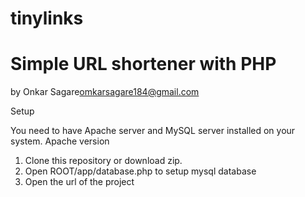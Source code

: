 # tinylinks

Simple URL shortener with PHP
=================================================
by Onkar Sagare<omkarsagare184@gmail.com>

Setup

You need to have Apache server and MySQL server installed on your system.
Apache version
1. Clone this repository or download zip.
2. Open ROOT/app/database.php to setup mysql database
3. Open the url of the project
